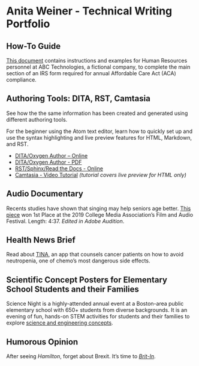 # Anita Weiner - Technical Writing Portfolio
## How-To Guide
[This document](AnitaWeiner_ACADocument.pdf) contains instructions and examples for Human Resources personnel at ABC Technologies, a fictional company, to complete the main section of an IRS form required for annual Affordable Care Act (ACA) compliance. 
## Authoring Tools: DITA, RST, Camtasia
See how the the same information has been created and generated using different authoring tools.

For the beginner using the Atom text editor, learn how to quickly set up and use the syntax highlighting and live preview features for HTML, Markdown, and RST.  
* [DITA/Oxygen Author – Online](Anita_DITA_HW_REVISED/Anita_Revised/out/webhelp-responsive/index.html)
* [DITA/Oxygen Author - PDF](Anita_DITA_HW_REVISED/Anita_Revised/out/pdf-css-html5/PDF.pdf)
* [RST/Sphinx/Read the Docs - Online](https://atom-preview.readthedocs.io/en/latest/) 
* [Camtasia - Video Tutorial](Anita_HW_Camtasia4.mp4) *(tutorial covers live preview for HTML only)*
 
## Audio Documentary
Recents studies have shown that singing may help seniors age better. [This piece](mellowtones.mp3) won 1st Place at the 2019 College Media Association’s Film and Audio Festival.  Length: 4:37. *Edited in Adobe Audition*.
## Health News Brief
Read about [TINA](Tina.md), an app that counsels cancer patients on how to avoid neutropenia, one of chemo’s most dangerous side effects.
## Scientific Concept Posters for Elementary School Students and their Families
Science Night is a highly-attended annual event at a Boston-area public elementary school with 650+ students from diverse backgrounds. It is an evening of fun, hands-on STEM activities for students and their families to explore [science and engineering concepts](ScienceNightPosters.pdf).
## Humorous Opinion
After seeing *Hamilton*, forget about Brexit. It’s time to [*Brit-In*](Brit_In.md).
